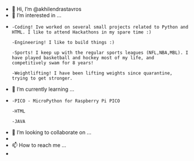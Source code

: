 - 👋 Hi, I’m @akhilendrastavros
- 👀 I’m interested in ...
- 
      -Coding! Ive worked on several small projects related to Python and HTML. I like to attend Hackathons in my spare time :)
      
      -Engineering! I like to build things :)
      
      -Sports! I keep up with the regular sports leagues (NFL,NBA,MBL). I have played basketball and hockey most of my life, and competitively swam for 8 years!
      
      -Weightlifting! I have been lifting weights since quarantine, trying to get stronger.
- 🌱 I’m currently learning ...
- 
      -PICO - MicroPython for Raspberry Pi PICO
      
      -HTML 
      
      -JAVA
- 💞️ I’m looking to collaborate on ...
- 
- 📫 How to reach me ...
-     

<!---
akhilendrastavros/akhilendrastavros is a ✨ special ✨ repository because its `README.md` (this file) appears on your GitHub profile.
You can click the Preview link to take a look at your changes.
--->
